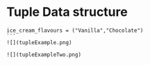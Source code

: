 # Tuple Data structure

````python3
ice_cream_flavours = ("Vanilla","Chocolate")
```
![](tupleExample.png)

![](tupleExampleTwo.png)
